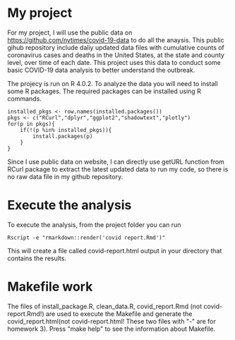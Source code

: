 # My project
For my project, I will use the public data on <https://github.com/nytimes/covid-19-data> to do all the anaysis. This public gihub repository include daliy updated data files with cumulative counts of coronavirus cases and deaths in the United States, at the state and county level, over time of each date. This project uses this data to conduct some basic COVID-19 data analysis to better understand the outbreak. 

The projecy is run on R 4.0.2. To analyze the data you will need to install some R packages. The required packages can be installed using R commands.

```
installed_pkgs <- row.names(installed.packages())
pkgs <- c("RCurl","dplyr","ggplot2","shadowtext","plotly")
for(p in pkgs){
	if(!(p %in% installed_pkgs)){
		install.packages(p)
	}
}
```
Since I use public data on website, I can directly use getURL function from RCurl package to extract the latest updated data to run my code, so there is no raw data file in my github repository.

# Execute the analysis
To execute the analysis, from the project folder you can run

```
Rscript -e "rmarkdown::render('covid report.Rmd')"
```

This will create a file called covid-report.html output in your directory that contains the results.

# Makefile work
The files of install_package.R, clean_data.R, covid_report.Rmd (not covid-report.Rmd!) are used to execute the Makefile and generate the covid_report.html(not covid-report.html! These two files with "-" are for homework 3). Press "make help" to see the information about Makefile.
